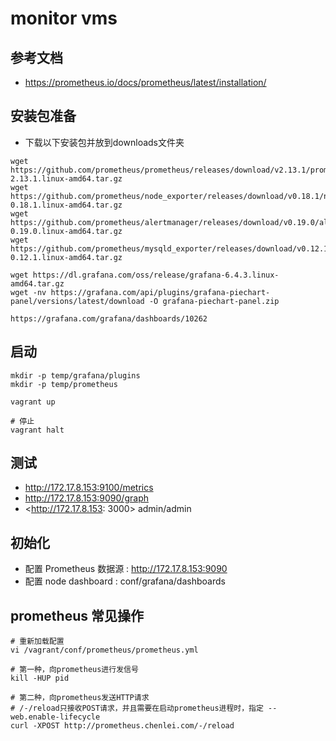 # monitor vms

## 参考文档

- <https://prometheus.io/docs/prometheus/latest/installation/>

## 安装包准备

- 下载以下安装包并放到downloads文件夹

```shell
wget https://github.com/prometheus/prometheus/releases/download/v2.13.1/prometheus-2.13.1.linux-amd64.tar.gz
wget https://github.com/prometheus/node_exporter/releases/download/v0.18.1/node_exporter-0.18.1.linux-amd64.tar.gz
wget https://github.com/prometheus/alertmanager/releases/download/v0.19.0/alertmanager-0.19.0.linux-amd64.tar.gz
wget https://github.com/prometheus/mysqld_exporter/releases/download/v0.12.1/mysqld_exporter-0.12.1.linux-amd64.tar.gz

wget https://dl.grafana.com/oss/release/grafana-6.4.3.linux-amd64.tar.gz
wget -nv https://grafana.com/api/plugins/grafana-piechart-panel/versions/latest/download -O grafana-piechart-panel.zip

https://grafana.com/grafana/dashboards/10262
```

## 启动

```shell
mkdir -p temp/grafana/plugins
mkdir -p temp/prometheus

vagrant up

# 停止
vagrant halt
```

## 测试

- <http://172.17.8.153:9100/metrics>
- <http://172.17.8.153:9090/graph>
- <http://172.17.8.153: 3000> admin/admin

## 初始化

- 配置 Prometheus 数据源 : <http://172.17.8.153:9090>
- 配置 node dashboard : conf/grafana/dashboards

## prometheus 常见操作

```shell
# 重新加载配置
vi /vagrant/conf/prometheus/prometheus.yml

# 第一种，向prometheus进行发信号
kill -HUP pid

# 第二种，向prometheus发送HTTP请求
# /-/reload只接收POST请求，并且需要在启动prometheus进程时，指定 --web.enable-lifecycle
curl -XPOST http://prometheus.chenlei.com/-/reload
```
